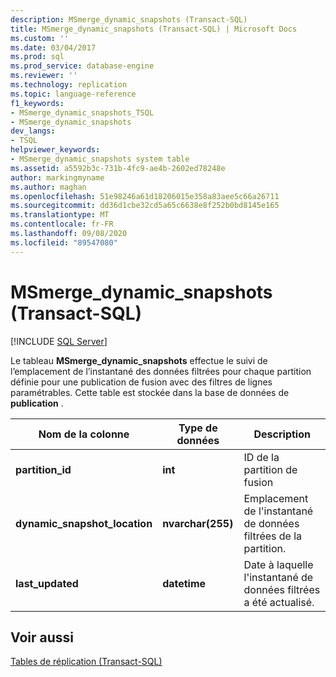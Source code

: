 ```yaml
---
description: MSmerge_dynamic_snapshots (Transact-SQL)
title: MSmerge_dynamic_snapshots (Transact-SQL) | Microsoft Docs
ms.custom: ''
ms.date: 03/04/2017
ms.prod: sql
ms.prod_service: database-engine
ms.reviewer: ''
ms.technology: replication
ms.topic: language-reference
f1_keywords:
- MSmerge_dynamic_snapshots_TSQL
- MSmerge_dynamic_snapshots
dev_langs:
- TSQL
helpviewer_keywords:
- MSmerge_dynamic_snapshots system table
ms.assetid: a5592b3c-731b-4fc9-ae4b-2602ed78248e
author: markingmyname
ms.author: maghan
ms.openlocfilehash: 51e98246a61d18206015e358a83aee5c66a26711
ms.sourcegitcommit: dd36d1cbe32cd5a65c6638e8f252b0bd8145e165
ms.translationtype: MT
ms.contentlocale: fr-FR
ms.lasthandoff: 09/08/2020
ms.locfileid: "89547080"
---
```

# <a name="msmerge_dynamic_snapshots-transact-sql"></a>MSmerge_dynamic_snapshots (Transact-SQL)
[!INCLUDE [SQL Server](../../includes/applies-to-version/sqlserver.md)]

  Le tableau **MSmerge_dynamic_snapshots** effectue le suivi de l’emplacement de l’instantané des données filtrées pour chaque partition définie pour une publication de fusion avec des filtres de lignes paramétrables. Cette table est stockée dans la base de données de **publication** .  
  
|Nom de la colonne|Type de données|Description|  
|-----------------|---------------|-----------------|  
|**partition_id**|**int**|ID de la partition de fusion|  
|**dynamic_snapshot_location**|**nvarchar(255)**|Emplacement de l'instantané de données filtrées de la partition.|  
|**last_updated**|**datetime**|Date à laquelle l'instantané de données filtrées a été actualisé.|  
  
## <a name="see-also"></a>Voir aussi  
 [Tables de réplication &#40;Transact-SQL&#41;](../../relational-databases/system-tables/replication-tables-transact-sql.md)  
  
  

